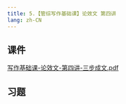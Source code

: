 ```yaml
---
title: 5.【管综写作基础课】论效文 第四讲
lang: zh-CN
---
```


## 课件
[写作基础课-论效文-第四讲-三步成文.pdf](..%2F..%2Fpublic%2Fwrite%2F1.%E5%86%99%E4%BD%9C-%E5%9F%BA%E7%A1%80%E7%9F%A5%E8%AF%86%2F5.%E3%80%90%E7%AE%A1%E7%BB%BC%E5%86%99%E4%BD%9C%E5%9F%BA%E7%A1%80%E8%AF%BE%E3%80%91%E8%AE%BA%E6%95%88%E6%96%87%20%E7%AC%AC%E5%9B%9B%E8%AE%B2%2F%E5%86%99%E4%BD%9C%E5%9F%BA%E7%A1%80%E8%AF%BE-%E8%AE%BA%E6%95%88%E6%96%87-%E7%AC%AC%E5%9B%9B%E8%AE%B2-%E4%B8%89%E6%AD%A5%E6%88%90%E6%96%87.pdf)
## 习题
```

```




